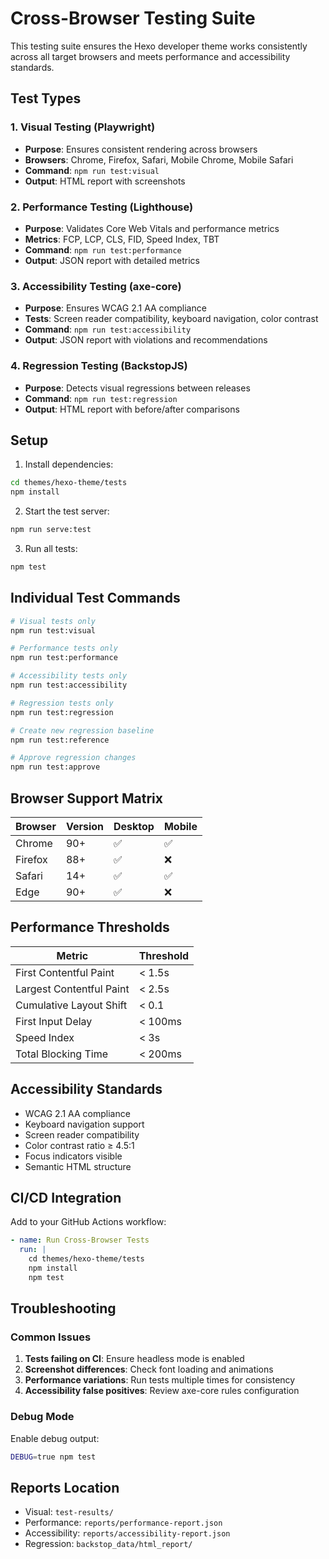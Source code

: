 # Cross-Browser Testing Suite

This testing suite ensures the Hexo developer theme works consistently across all target browsers and meets performance and accessibility standards.

## Test Types

### 1. Visual Testing (Playwright)
- **Purpose**: Ensures consistent rendering across browsers
- **Browsers**: Chrome, Firefox, Safari, Mobile Chrome, Mobile Safari
- **Command**: `npm run test:visual`
- **Output**: HTML report with screenshots

### 2. Performance Testing (Lighthouse)
- **Purpose**: Validates Core Web Vitals and performance metrics
- **Metrics**: FCP, LCP, CLS, FID, Speed Index, TBT
- **Command**: `npm run test:performance`
- **Output**: JSON report with detailed metrics

### 3. Accessibility Testing (axe-core)
- **Purpose**: Ensures WCAG 2.1 AA compliance
- **Tests**: Screen reader compatibility, keyboard navigation, color contrast
- **Command**: `npm run test:accessibility`
- **Output**: JSON report with violations and recommendations

### 4. Regression Testing (BackstopJS)
- **Purpose**: Detects visual regressions between releases
- **Command**: `npm run test:regression`
- **Output**: HTML report with before/after comparisons

## Setup

1. Install dependencies:
```bash
cd themes/hexo-theme/tests
npm install
```

2. Start the test server:
```bash
npm run serve:test
```

3. Run all tests:
```bash
npm test
```

## Individual Test Commands

```bash
# Visual tests only
npm run test:visual

# Performance tests only
npm run test:performance

# Accessibility tests only
npm run test:accessibility

# Regression tests only
npm run test:regression

# Create new regression baseline
npm run test:reference

# Approve regression changes
npm run test:approve
```

## Browser Support Matrix

| Browser | Version | Desktop | Mobile |
|---------|---------|---------|--------|
| Chrome  | 90+     | ✅      | ✅     |
| Firefox | 88+     | ✅      | ❌     |
| Safari  | 14+     | ✅      | ✅     |
| Edge    | 90+     | ✅      | ❌     |

## Performance Thresholds

| Metric | Threshold |
|--------|-----------|
| First Contentful Paint | < 1.5s |
| Largest Contentful Paint | < 2.5s |
| Cumulative Layout Shift | < 0.1 |
| First Input Delay | < 100ms |
| Speed Index | < 3s |
| Total Blocking Time | < 200ms |

## Accessibility Standards

- WCAG 2.1 AA compliance
- Keyboard navigation support
- Screen reader compatibility
- Color contrast ratio ≥ 4.5:1
- Focus indicators visible
- Semantic HTML structure

## CI/CD Integration

Add to your GitHub Actions workflow:

```yaml
- name: Run Cross-Browser Tests
  run: |
    cd themes/hexo-theme/tests
    npm install
    npm test
```

## Troubleshooting

### Common Issues

1. **Tests failing on CI**: Ensure headless mode is enabled
2. **Screenshot differences**: Check font loading and animations
3. **Performance variations**: Run tests multiple times for consistency
4. **Accessibility false positives**: Review axe-core rules configuration

### Debug Mode

Enable debug output:
```bash
DEBUG=true npm test
```

## Reports Location

- Visual: `test-results/`
- Performance: `reports/performance-report.json`
- Accessibility: `reports/accessibility-report.json`
- Regression: `backstop_data/html_report/`